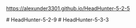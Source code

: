 https://alexunder3301.github.io/HeadHunter-5-2-5

 
#   H e a d H u n t e r - 5 - 2 - 9  
 #   H e a d H u n t e r - 5 - 3 - 3  
 